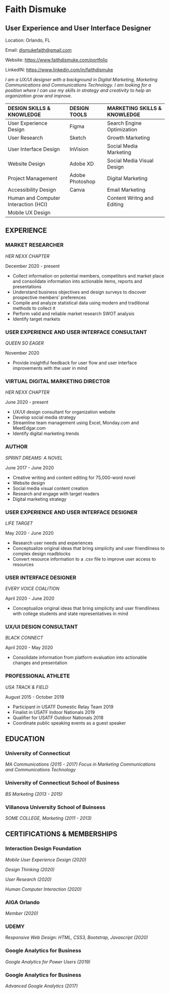 # Faith Dismuke

## User Experience and User Interface Designer

Location: Orlando, FL

Email: dismukefaith@gmail.com

Website: https://www.faithdismuke.com/portfolio

LinkedIN: https://www.linkedin.com/in/faithdismuke

_I am a UX/UI designer with a background in Digital Marketing, Marketing Communications and Communications Technology. I am looking for a position where I can use my skills in strategy and creativity to help an organization grow and improve._ 

|DESIGN SKILLS & KNOWLEDGE  | DESIGN TOOLS   | MARKETING SKILLS & KNOWLEDGE|
|:---------------------------|:----------------|:-----------------------------|
|User Experience Design     | Figma          |Search Engine Optimization|
|User Research              | Sketch         |Growth Marketing|
|User Interface Design      | InVision       |Social Media Marketing|
|Website Design             | Adobe XD       |Social Media Visual Design|
|Project Management         | Adobe Photoshop|Digital Marketing|
|Accessibility Design       | Canva          |Email Marketing|
|Human and Computer Interaction (HCI)|       |Content Writng and Editing|
|Mobile UX Design|


## EXPERIENCE

### MARKET RESEARCHER
*HER NEXX CHAPTER* 

December 2020 - present
- Collect information on potential members, competitors and market place and consolidate information into actionable items, reports and presentations
- Understand business objectives and design surveys to discover prospective members’ preferences
- Compile and analyze statistical data using modern and traditional methods to collect it
- Perform valid and reliable market research SWOT analysis
- Identify target markets

### USER EXPERIENCE AND USER INTERFACE CONSULTANT
*QUEEN SO EAGER*

November 2020
- Provide insightful feedback for user flow and user interface improvements with the user in mind


### VIRTUAL DIGITAL MARKETING DIRECTOR
*HER NEXX CHAPTER*

June 2020 - present
- UX/UI design consultant for organization website
- Develop social media strategy
- Streamline team management using Excel, Monday.com and MeetEdgar.com
- Identify digital marketing trends

### AUTHOR
*SPRINT DREAMS: A NOVEL*

June 2017 - June 2020
- Creative writing and content editing for 75,000-word novel
- Website design 
- Social media visual content creation
- Research and engage with target readers
- Digital marketing strategy

### USER EXPERIENCE AND USER INTERFACE DESIGNER
*LIFE TARGET*

May 2020 - June 2020
- Research user needs and experiences
- Conceptualize original ideas that bring simplicity and user friendliness to complex design roadblocks
- Convert resource information to a .csv file to improve user access to resources

### USER INTERFACE DESIGNER
*EVERY VOICE COALITION*

April 2020 - June 2020
- Conceptualize original ideas that bring simplicity and user friendliness with college students and state representatives in mind

### UX/UI DESIGN CONSULTANT
*BLACK CONNECT*

April 2020 - May 2020
- Consolidate information from platform evaluation into actionable changes and presentation

### PROFESSIONAL ATHLETE
*USA TRACK & FIELD*

August 2015 - October 2019
- Participant in USATF Domestic Relay Team 2019
- Finalist in USATF Indoor Nationals 2019
- Qualifier for USATF Outdoor Nationals 2018
- Coordinate public speaking events as a guest speaker

## EDUCATION
### University of Connecticut
*MA Communications (2015 - 2017) Focus in Marketing Communications and Communications Technology*

### University of Connecticut School of Business
*BS Marketing (2013 - 2015)*

### Villanova University School of Buinsess 
*SOME COLLEGE, Marketing (2011 - 2013)*

## CERTIFICATIONS & MEMBERSHIPS
### Interaction Design Foundation
*Mobile User Experience Design (2020)*

*Design Thinking (2020)*

*User Research (2020)*

*Human Computer Interaction (2020)*

### AIGA Orlando
*Member (2020)*

### UDEMY 
*Responsive Web Design: HTML, CSS3, Bootstrap, Javascript (2020)*

### Google Analytics for Business
*Google Analytics for Power Users (2019)*

### Google Analytics for Business
*Advanced Google Analytics (2017)*


